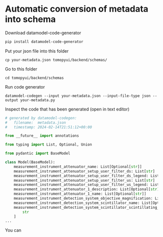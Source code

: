 # Automatic conversion of metadata into schema

Download datamodel-code-generator

```bash
pip install datamodel-code-generator
```

Put your json file into this folder
```
cp your-metadata.json tomopyui/backend/schemas/
```

Go to this folder
```
cd tomopyui/backend/schemas
```

Run code generator
```
datamodel-codegen --input your-metadata.json --input-file-type json --output your-metadata.py
```

Inspect the code that has been generated (open in text editor)

```python
# generated by datamodel-codegen:
#   filename:  metadata.json
#   timestamp: 2024-02-14T21:51:12+00:00

from __future__ import annotations

from typing import List, Optional, Union

from pydantic import BaseModel

class Model(BaseModel):
    measurement_instrument_attenuator_name: List[Optional[str]]
    measurement_instrument_attenuator_setup_user_filter_ds: List[str]
    measurement_instrument_attenuator_setup_user_filter_ds_legend: List[Optional[str]]
    measurement_instrument_attenuator_setup_user_filter_us: List[str]
    measurement_instrument_attenuator_setup_user_filter_us_legend: List[Optional[str]]
    measurement_instrument_attenuator_1_description: List[Optional[str]]
    measurement_instrument_attenuator_1_name: List[Optional[str]]
    measurement_instrument_detection_system_objective_magnification: List[Optional[str]]
    measurement_instrument_detection_system_scintillator_name: List[Optional[str]]
    measurement_instrument_detection_system_scintillator_scintillating_thickness: List[
        str
    ]
...

```

You can 

